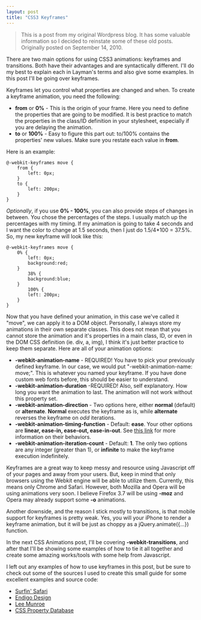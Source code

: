 ```yaml
---
layout: post
title: "CSS3 Keyframes"
---
```


> This is a post from my original Wordpress blog. It has some valuable information so I decided to reinstate some of these old posts. Originally posted on September 14, 2010.

There are two main options for using CSS3 animations: keyframes and transitions. Both have their advantages and are syntactically different. I'll do my best to explain each in Layman's terms and also give some examples. In this post I'll be going over keyframes.

Keyframes let you control what properties are changed and when. To create a keyframe animation, you need the following:
<ul>
	<li><strong>from</strong> or <strong>0%</strong> - This is the origin of your frame. Here you need to define the properties that are going to be modified. It is best practice to match the properties in the class/ID definition in your stylesheet, especially if you are delaying the animation.</li>
	<li><strong>to</strong> or <strong>100%</strong> - Easy to figure this part out: to/100% contains the properties' new values. Make sure you restate each value in <strong>from</strong>.</li>
</ul>
Here is an example:

	@-webkit-keyframes move {
		from {
			left: 0px;
		}
		to {
			left: 200px;
		}
	}

<em>Optionally</em>, if you use <strong>0% - 100%</strong>, you can also provide steps of changes in between. You chose the percentages of the steps. I usually match up the percentages with my timing. If my animation is going to take 4 seconds and I want the color to change at 1.5 seconds, then I just do 1.5/4*100 = 37.5%. So, my new keyframe will look like this:

	@-webkit-keyframes move {
		0% {
			left: 0px;
			background:red;
		}
			38% {
			background:blue;
		}
			100% {
			left: 200px;
		}
	}

Now that you have defined your animation, in this case we've called it "move", we can apply it to a DOM object. Personally, I always store my animations in their own separate classes. This does not mean that you cannot store the animation and it's properties in a main class, ID, or even in the DOM CSS definition (ie. div, a, img), I think it's just better practice to keep them separate. Here are all of your animation options:
<ul>
	<li><strong>-webkit-animation-name</strong> - REQUIRED! You have to pick your previously defined keyframe. In our case, we would put "-webkit-animation-name: move;". This is whatever you named your keyframe. If you have done custom web fonts before, this should be easier to understand.</li>
	<li><strong>-webkit-animation-duration</strong> -REQUIRED! Also, self explanatory. How long you want the animation to last. The animation will not work without this property set.</li>
	<li><strong>-webkit-animation-direction</strong> - Two options here, either <strong>normal</strong> (default) or <strong>alternate</strong>. <strong>Normal </strong>executes the keyframe as is, while <strong>alternate</strong> reverses the keyframe on <em>odd</em> iterations.</li>
	<li><strong>-webkit-animation-timing-function</strong> - Default: <strong>ease</strong>. Your other options are <strong>linear, ease-in, ease-out, ease-in-out</strong>. See <a href="http://css-infos.net/property/-webkit-animation-timing-function" target="_blank">this link</a> for more information on their behaviors.</li>
	<li><strong>-webkit-animation-iteration-count</strong> - Default: <strong>1</strong>. The only two options are any integer (greater than 1), or <strong>infinite</strong> to make the keyframe execution indefinitely.</li>
</ul>
Keyframes are a great way to keep messy and resource using Javascript off of your pages and away from your users. But, keep in mind that only browsers using the Webkit engine will be able to utilize them. Currently, this means only Chrome and Safari. However, both Mozilla and Opera will be using animations very soon. I believe Firefox 3.7 will be using <strong>-moz</strong> and Opera may already support some <strong>-o</strong> animations.

Another downside, and the reason I stick mostly to transitions, is that mobile support for keyframes is pretty weak. Yes, you will your iPhone to render a keyframe animation, but it will be just as choppy as a jQuery.animate({...}) function.

In the next CSS Animations post, I'll be covering <strong>-webkit-transitions</strong>, and after that I'll be showing some examples of how to tie it all together and create some amazing works/tools with some help from Javascript.

I left out any examples of how to use keyframes in this post, but be sure to check out some of the sources I used to create this small guide for some excellent examples and source code:
<ul>
	<li><a href="http://webkit.org/blog/324/css-animation-2/" target="_blank">Surfin' Safari</a></li>
<li><a href="http://www.endigodesign.com/2010/06/learn-how-to-use-css3-keyframe-animation/" target="_blank">Endigo Design</a></li>
<li><a href="http://www.leemunroe.com/css3-animations/" target="_blank">Lee Munroe</a></li>
<li><a href="http://css-infos.net/" target="_blank">CSS Property Database</a></li>
</ul>
